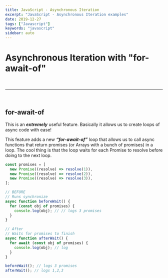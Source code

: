 ```yaml
---
title: JavaScript - Asynchronous Iteration
excerpt: "JavaScript - Asynchronous Iteration examples"
date: 2019-12-27
tags: ["Javascript"]
keywords: "javascript"
sidebar: auto
---
```


# Asynchronous Iteration with "for-await-of"

<br>
<hr>
<br>

## for-await-of

This is an **_extremely_** useful feature. Basically it allows us to create loops of async code with ease!

This feature adds a new **_“for-await-of”_** loop that allows us to call async functions that return promises (or Arrays with a bunch of promises) in a loop. The cool thing is that the loop waits for each Promise to resolve before doing to the next loop.

```javascript
const promises = [
  new Promise((resolve) => resolve(1)),
  new Promise((resolve) => resolve(2)),
  new Promise((resolve) => resolve(3)),
];

// BEFORE
// Runs synchronize
async function beforeWait() {
  for (const obj of promises) {
    console.log(obj); // // logs 3 promises
  }
}

// After
// Waits for promises to finish
async function afterWait() {
  for await (const obj of promises) {
    console.log(obj); // log
  }
}

beforeWait(); // logs 3 promises
afterWait(); // logs 1,2,3
```
